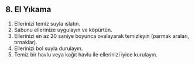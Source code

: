 ## 8. El Yıkama


1. Ellerinizi temiz suyla ıslatın.
2. Sabunu ellerinize uygulayın ve köpürtün.
3. Ellerinizi en az 20 saniye boyunca ovalayarak temizleyin (parmak araları, tırnaklar).
4. Ellerinizi bol suyla durulayın.
5. Temiz bir havlu veya kağıt havlu ile ellerinizi iyice kurulayın.
